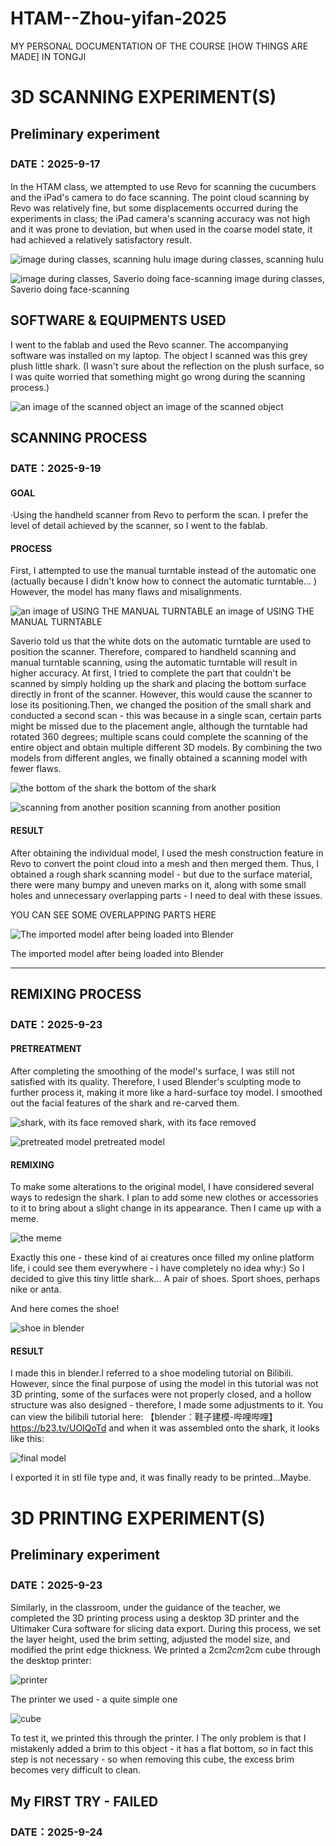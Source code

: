# HTAM--Zhou-yifan-2025
MY PERSONAL DOCUMENTATION OF THE COURSE [HOW THINGS ARE MADE] IN TONGJI

# 3D SCANNING EXPERIMENT(S)

## Preliminary experiment
### DATE：2025-9-17
In the HTAM class, we attempted to use Revo for scanning the cucumbers and the iPad's camera to do face scanning. The point cloud scanning by Revo was relatively fine, but some displacements occurred during the experiments in class; the iPad camera's scanning accuracy was not high and it was prone to deviation, but when used in the coarse model state, it had achieved a relatively satisfactory result.

![image during classes, scanning hulu](IMAGES/126a311a96a59399c0f872aab2f276f3.jpg)
image during classes, scanning hulu

![image during classes, Saverio doing face-scanning](IMAGES/ba1f5a06cff6988869dcb0be5b1c7e48.jpg)
image during classes, Saverio doing face-scanning

## SOFTWARE & EQUIPMENTS USED
I went to the fablab and used the Revo scanner. The accompanying software was installed on my laptop. The object I scanned was this grey plush little shark. (I wasn't sure about the reflection on the plush surface, so I was quite worried that something might go wrong during the scanning process.)

![an image of the scanned object](IMAGES/b035562e8b9405cb295313f4e4cd3967.jpg)
an image of the scanned object

## SCANNING PROCESS
### DATE：2025-9-19
#### GOAL
·Using the handheld scanner from Revo to perform the scan. I prefer the level of detail achieved by the scanner, so I went to the fablab.

#### PROCESS
First, I attempted to use the manual turntable instead of the automatic one (actually because I didn't know how to connect the automatic turntable... ) However, the model has many flaws and misalignments.

![an image of USING THE MANUAL TURNTABLE](IMAGES/ddaf83b516bfc966c979b7b629c8d3d7.jpg)
an image of USING THE MANUAL TURNTABLE

Saverio told us that the white dots on the automatic turntable are used to position the scanner. Therefore, compared to handheld scanning and manual turntable scanning, using the automatic turntable will result in higher accuracy.
At first, I tried to complete the part that couldn't be scanned by simply holding up the shark and placing the bottom surface directly in front of the scanner. However, this would cause the scanner to lose its positioning.Then, we changed the position of the small shark and conducted a second scan - this was because in a single scan, certain parts might be missed due to the placement angle, although the turntable had rotated 360 degrees; multiple scans could complete the scanning of the entire object and obtain multiple different 3D models. By combining the two models from different angles, we finally obtained a scanning model with fewer flaws.

![the bottom of the shark](IMAGES/9aad80bf3a672a6837d286d40097dac6.jpg)
the bottom of the shark

![scanning from another position](IMAGES/563e481ea521ca3c08088352972a0a72.jpg)
scanning from another position

#### RESULT
After obtaining the individual model, I used the mesh construction feature in Revo to convert the point cloud into a mesh and then merged them. Thus, I obtained a rough shark scanning model - but due to the surface material, there were many bumpy and uneven marks on it, along with some small holes and unnecessary overlapping parts - I need to deal with these issues.

YOU CAN SEE SOME OVERLAPPING PARTS HERE 

![The imported model after being loaded into Blender](IMAGES/deebacf55a7307f4602cfab04bd9bc61.jpg)

The imported model after being loaded into Blender

---

## REMIXING PROCESS

### DATE：2025-9-23
#### PRETREATMENT
After completing the smoothing of the model's surface, I was still not satisfied with its quality. Therefore, I used Blender's sculpting mode to further process it, making it more like a hard-surface toy model. I smoothed out the facial features of the shark and re-carved them. 

![shark, with its face removed](IMAGES/5ec0d4097e9a09ef721b74b285d19ae8.jpg)
shark, with its face removed


![pretreated model](IMAGES/f146f38221e4098a9a5080f602e0b9a5.jpg)
pretreated model

#### REMIXING
To make some alterations to the original model, I have considered several ways to redesign the shark. I plan to add some new clothes or accessories to it to bring about a slight change in its appearance.
Then I came up with a meme.

![the meme](IMAGES/ba117a3c57c2cd0772697ade3cc1d3b5.jpg)

Exactly this one - these kind of ai creatures once filled my online platform life, i could see them everywhere - i have completely no idea why:)
So I decided to give this tiny little shark... A pair of shoes. Sport shoes, perhaps nike or anta.

And here comes the shoe!

![shoe in blender](IMAGES/d091f4c1f76ef62d0d7e78f12197de87.jpg)

#### RESULT
I made this in blender.I referred to a shoe modeling tutorial on Bilibili. However, since the final purpose of using the model in this tutorial was not 3D printing, some of the surfaces were not properly closed, and a hollow structure was also designed - therefore, I made some adjustments to it. You can view the bilibili tutorial here: 【blender：鞋子建模-哔哩哔哩】 https://b23.tv/UOIQoTd
and when it was assembled onto the shark, it looks like this:

![final model](IMAGES/e2506d4b90a76844f382d4351e9ea96f.jpg)

I exported it in stl file type and, it was finally ready to be printed...Maybe.



# 3D PRINTING EXPERIMENT(S)

## Preliminary experiment
### DATE：2025-9-23
Similarly, in the classroom, under the guidance of the teacher, we completed the 3D printing process using a desktop 3D printer and the Ultimaker Cura software for slicing data export. During this process, we set the layer height, used the brim setting, adjusted the model size, and modified the print edge thickness. We printed a 2cm*2cm*2cm cube through the desktop printer:

![printer](IMAGES/7b2a6602aaf83f975ce3da1815c2835d.jpg)

The printer we used - a quite simple one

![cube](IMAGES/793bcadc9d9abb6ffefe6eab4191f580.jpg)

To test it, we printed this through the printer. I The only problem is that I mistakenly added a brim to this object - it has a flat bottom, so in fact this step is not necessary - so when removing this cube, the excess brim becomes very difficult to clean.

## My FIRST TRY - FAILED
### DATE：2025-9-24
